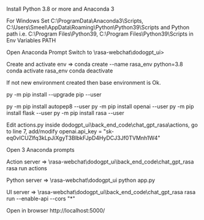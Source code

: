 Install Python 3.8 or more and Anaconda 3

For Windows
Set C:\ProgramData\Anaconda3\Scripts, C:\Users\Smeel\AppData\Roaming\Python\Python39\Scripts and Python path i.e. C:\Program Files\Python39\, C:\Program Files\Python39\Scripts in Env Variables PATH


Open Anaconda Prompt
Switch to \rasa-webchat\dodogpt_ui>

Create and activate env =>
conda create --name rasa_env python=3.8
conda activate rasa_env
conda deactivate

If not new environment created then base environment is Ok.

py -m pip install --upgrade pip --user

py -m pip install autopep8 --user
py -m pip install openai --user
py -m pip install flask --user
py -m pip install rasa --user



Edit actions.py inside dodogpt_ui\back_end_code\chat_gpt_rasa\actions, go to line 7, add/modify 
openai.api_key = "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"



Open 3  Anaconda prompts

Action server =>
\rasa-webchat\dodogpt_ui\back_end_code\chat_gpt_rasa
rasa run actions

Python server =>
\rasa-webchat\dodogpt_ui
python app.py

UI server =>
\rasa-webchat\dodogpt_ui\back_end_code\chat_gpt_rasa
rasa run --enable-api --cors "*"



Open in browser
http://localhost:5000/